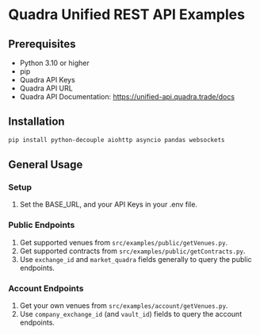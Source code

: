 # Quadra Unified REST API Examples

## Prerequisites
- Python 3.10 or higher
- pip
- Quadra API Keys
- Quadra API URL
- Quadra API Documentation: https://unified-api.quadra.trade/docs

## Installation
```bash
pip install python-decouple aiohttp asyncio pandas websockets
```

## General Usage

### Setup
1. Set the BASE_URL, and your API Keys in your .env file.
### Public Endpoints
1. Get supported venues from `src/examples/public/getVenues.py`.
2. Get supported contracts from `src/examples/public/getContracts.py`.
3. Use `exchange_id` and `market_quadra` fields generally to query the public endpoints.

### Account Endpoints
1. Get your own venues from `src/examples/account/getVenues.py`.
2. Use `company_exchange_id` (and `vault_id`) fields to query the account endpoints.

